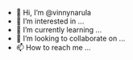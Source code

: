 - 👋 Hi, I’m @vinnynarula
- 👀 I’m interested in ...
- 🌱 I’m currently learning ...
- 💞️ I’m looking to collaborate on ...
- 📫 How to reach me ...

<!---
vinnynarula/vinnynarula is a ✨ special ✨ repository because its `README.md` (this file) appears on your GitHub profile.
You can click the Preview link to take a look at your changes.
--->
